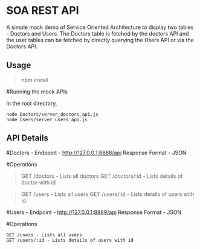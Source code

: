 SOA REST API
=================

A simple mock demo of Service Oriented Architecture to display two tables - Doctors and Users. The Doctors table is fetched by the doctors API and the user tables can be fetched by directly querying the Users API or via the Doctors API.

Usage
-----
>npm install

#Running the mock APIs

In the root directory,
``` 
node Doctors/server_doctors_api.js 
node Users/server_users_api.js 
```
    

API Details
-----------
#Doctors -
Endpoint - http://127.0.0.1:8888/api
Response Format - JSON

#Operations

>GET /doctors - Lists all doctors
>GET /doctors/:id - Lists details of doctor with id

>GET /users - Lists all users
>GET /users/:id - Lists details of users with id

#Users -
Endpoint - http://127.0.0.1:8889/api
Response Format - JSON

#Operations

```
GET /users - Lists all users
GET /users/:id - Lists details of users with id
```
